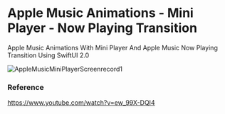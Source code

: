 # Apple Music Animations - Mini Player - Now Playing Transition

Apple Music Animations With Mini Player And Apple Music Now Playing Transition Using SwiftUI 2.0

![AppleMusicMiniPlayerScreenrecord1](https://user-images.githubusercontent.com/3436468/105849965-0f7af800-601c-11eb-82c0-bd350e28f7d8.gif)

### Reference

https://www.youtube.com/watch?v=ew_99X-DQI4
